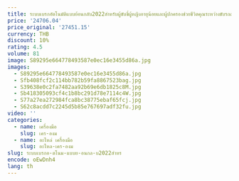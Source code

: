 ```yaml
---
title: ระบบเบรกอัตโนมัติแบบย้อนกลับ2022สำหรับผู้ขับขี่ผู้หญิงอายุน้อยและผู้ปกครองช่วยชีวิตคุณระหว่างขับรถถอยหลัง
price: '24706.04'
price_original: '27451.15'
currency: THB
discount: 10%
rating: 4.5
volume: 81
image: S89295e664778493587e0ec16e3455d86a.jpg
images:
  - S89295e664778493587e0ec16e3455d86a.jpg
  - Sfb408fcf2c114bb782b59fa8867523bag.jpg
  - S39638e0c2fa7482aa92b69e6db1825c8M.jpg
  - Sb418305093cf4c1b8bc291d78e7114c4W.jpg
  - S77a27ea272984fca8bc38775ebaf65fcj.jpg
  - S62c8acdd7c2245d5b85e767697adf32fu.jpg
video: ''
categories:
  - name: เครื่องมือ
    slug: เคร-องม
  - name: อะไหล่ เครื่องมือ
    slug: อะไหล-เคร-องม
slug: ระบบเบรกอ-ตโนม-แบบย-อนกล-บ2022สำหร
encode: oEwDnh4
lang: th
---
```

  